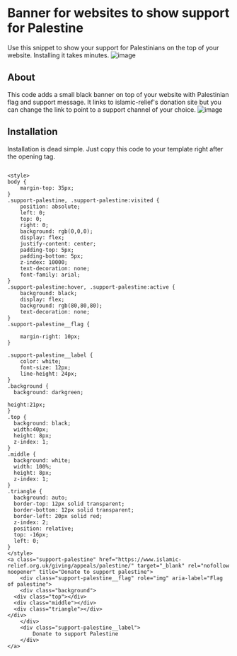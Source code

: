 # Banner for websites to show support for Palestine 
Use this snippet to show your support for Palestinians on the top of your website. Installing it takes minutes.
![image](https://github.com/Safouene1/support-palestine-banner/assets/22036449/168519a7-86de-46bf-9ce1-c877c5870a66)


## About 
This code adds a small black banner on top of your website with Palestinian flag and support message. It links to islamic-relief's donation site but you can change the link to point to a support channel of your choice.
![image](https://github.com/Safouene1/support-palestine-banner/assets/22036449/269d2610-7025-4b69-a3b1-00fbfc2a949a)


## Installation 
Installation is dead simple. Just copy this code to your template right after the opening <body> tag.
```

<style>
body {
	margin-top: 35px;
}
.support-palestine, .support-palestine:visited {
	position: absolute;
	left: 0;
	top: 0;
	right: 0;
	background: rgb(0,0,0);
	display: flex;
	justify-content: center;
	padding-top: 5px;
	padding-bottom: 5px;
	z-index: 10000;
	text-decoration: none;
	font-family: arial;
}
.support-palestine:hover, .support-palestine:active {
	background: black;
	display: flex;
	background: rgb(80,80,80);
	text-decoration: none;
}
.support-palestine__flag {

	margin-right: 10px;
}

.support-palestine__label {
	color: white;
	font-size: 12px;
	line-height: 24px;
}
.background {
  background: darkgreen;

height:21px;
} 
.top { 
  background: black;
  width:40px;
  height: 8px;
  z-index: 1;
}
.middle {
  background: white;
  width: 100%;
  height: 8px;
  z-index: 1;
}
.triangle {
  background: auto;
  border-top: 12px solid transparent;
  border-bottom: 12px solid transparent;
  border-left: 20px solid red;
  z-index: 2;
  position: relative;
  top: -16px;
  left: 0;
}
</style>
<a class="support-palestine" href="https://www.islamic-relief.org.uk/giving/appeals/palestine/" target="_blank" rel="nofollow noopener" title="Donate to support palestine">
	<div class="support-palestine__flag" role="img" aria-label="Flag of palestine">
	<div class="background">
  <div class="top"></div>
  <div class="middle"></div>
  <div class="triangle"></div>
</div>
	</div>
	<div class="support-palestine__label">
		Donate to support Palestine
	</div>
</a>

```
